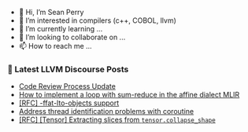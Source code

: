 - 👋 Hi, I’m Sean Perry
- 👀 I’m interested in compilers (c++, COBOL, llvm)
- 🌱 I’m currently learning ...
- 💞️ I’m looking to collaborate on ...
- 📫 How to reach me ...

<!---
s66perry/s66perry is a ✨ special ✨ repository because its `README.md` (this file) appears on your GitHub profile.
You can click the Preview link to take a look at your changes.
--->
### 📕 Latest LLVM Discourse Posts

<!-- DISCOURSE-LLVM:START -->
- [Code Review Process Update](https://discourse.llvm.org/t/code-review-process-update/63964?page=4#post_67)
- [How to implement a loop with sum-reduce in the affine dialect MLIR](https://discourse.llvm.org/t/how-to-implement-a-loop-with-sum-reduce-in-the-affine-dialect-mlir/64071#post_1)
- [[RFC] -ffat-lto-objects support](https://discourse.llvm.org/t/rfc-ffat-lto-objects-support/63977#post_9)
- [Address thread identification problems with coroutine](https://discourse.llvm.org/t/address-thread-identification-problems-with-coroutine/62015?page=3#post_55)
- [[RFC] [Tensor] Extracting slices from `tensor.collapse_shape`](https://discourse.llvm.org/t/rfc-tensor-extracting-slices-from-tensor-collapse-shape/64034#post_4)
<!-- DISCOURSE-LLVM:END -->
